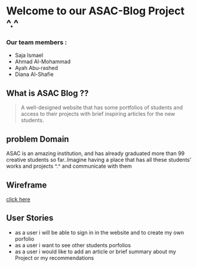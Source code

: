 # Welcome to our ASAC-Blog Project  ^.^

### Our team members :
- Saja Ismael 
- Ahmad Al-Mohammad
- Ayah Abu-rashed
- Diana Al-Shafie 

## What is ASAC Blog ??

> A well-designed website that has some portfolios of students and access to their projects with brief inspiring articles for the new students.

## problem Domain 

ASAC is an amazing institution, and has  already graduated more than 99 creative  students so far..Imagine having a place that has all these students’ works and projects ^.^ and communicate with them 

## Wireframe 

[click here](https://drive.google.com/file/d/1inRMa1eO61nJRFIb2fMEnAzMgSuPnxkc/view?usp=sharing)

## User Stories
- as a user i will be able to sign in in the website and to create my own porfolio 
- as a user i want to see other students porfolios 
- as a user i would like to add an article or brief summary about my Project or my recommendations 